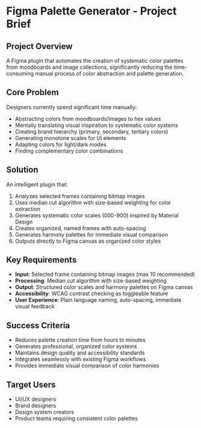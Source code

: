 # Figma Palette Generator - Project Brief

## Project Overview
A Figma plugin that automates the creation of systematic color palettes from moodboards and image collections, significantly reducing the time-consuming manual process of color abstraction and palette generation.

## Core Problem
Designers currently spend significant time manually:
- Abstracting colors from moodboards/images to hex values
- Mentally translating visual inspiration to systematic color systems
- Creating brand hierarchy (primary, secondary, tertiary colors)
- Generating monotone scales for UI elements
- Adapting colors for light/dark modes
- Finding complementary color combinations

## Solution
An intelligent plugin that:
1. Analyzes selected frames containing bitmap images
2. Uses median cut algorithm with size-based weighting for color extraction
3. Generates systematic color scales (000-900) inspired by Material Design
4. Creates organized, named frames with auto-spacing
5. Generates harmony palettes for immediate visual comparison
6. Outputs directly to Figma canvas as organized color styles

## Key Requirements
- **Input**: Selected frame containing bitmap images (max 10 recommended)
- **Processing**: Median cut algorithm with size-based weighting
- **Output**: Structured color scales and harmony palettes on Figma canvas
- **Accessibility**: WCAG contrast checking as toggleable feature
- **User Experience**: Plain language naming, auto-spacing, immediate visual feedback

## Success Criteria
- Reduces palette creation time from hours to minutes
- Generates professional, organized color systems
- Maintains design quality and accessibility standards
- Integrates seamlessly with existing Figma workflows
- Provides immediate visual comparison of color harmonies

## Target Users
- UI/UX designers
- Brand designers
- Design system creators
- Product teams requiring consistent color palettes
